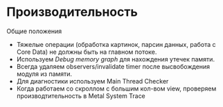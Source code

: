 # Производительность

Общие положения

* Тяжелые операции (обработка картинок, парсин данных, работа с Core Data) не должны быть на главном потоке.
* Используем _Debug memory graph_ для нахождения утечек памяти.
* Всегда удаляем observers/invalidate timer после высвобождения модуля из памяти.
* Для диагностики используем Main Thread Checker
* Когда работаем со скроллом с большим кол-вом view, проверяем производтительность в Metal System Trace
